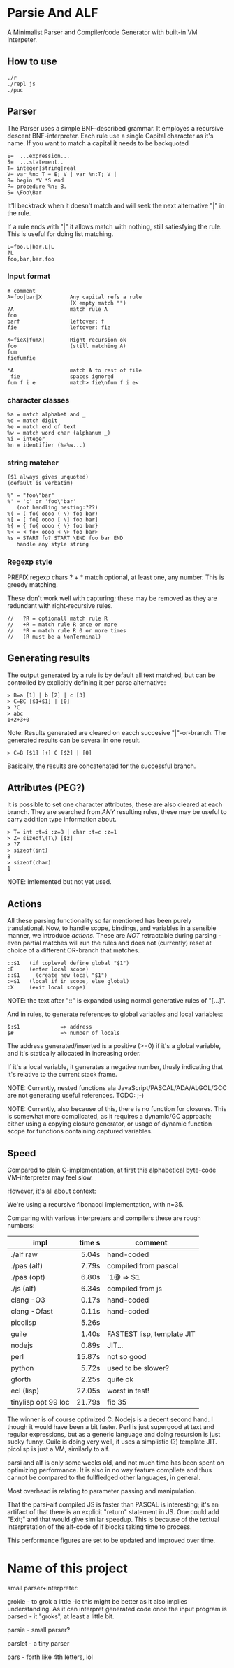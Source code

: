 # Parsie And ALF

A Minimalist Parser and Compiler/code Generator with built-in VM Interpeter.

## How to use

    ./r 
    ./repl js
    ./puc

## Parser

The Parser uses a simple BNF-described grammar. It employes a recursive descent BNF-interpreter. Each rule use a single Capital character as it's name. If you want to match a capital it needs to be backquoted

    E=  ...expression...
    S=  ...statement..
    T= integer|string|real
    V= var %n: T = E; V | var %n:T; V |
    B= begin *V *S end
    P= procedure %n; B.
    S= \Foo\Bar

It'll backtrack when it doesn't match and will seek the next alternative "|" in the rule.

If a rule ends with "|" it allows match  with nothing, still satiesfying the rule. This is useful for doing list matching.

    L=foo,L|bar,L|L
    ?L
    foo,bar,bar,foo

### Input format
    # comment
    A=foo|bar|X         Any capital refs a rule
                        (X empty match "")
    ?A                  match rule A
    foo
    barf                leftover: f
    fie                 leftover: fie

    X=fieX|fumX|        Right recursion ok
    foo                 (still matching A)
    fum
    fiefumfie

    *A                  match A to rest of file
     fie                spaces ignored
    fum f i e           match> fie\nfum f i e<
    
### character classes
    %a = match alphabet and _
    %d = match digit
    %e = match end of text
    %w = match word char (alphanum _)
    %i = integer
    %n = identifier (%a%w...)

### string matcher
    ($1 always gives unquoted)
    (default is verbatim)

    %" = "foo\"bar"
    %' = 'c' or 'foo\'bar'
       (not handling nesting:???)
    %( = ( fo( oooo ( \) foo bar)
    %[ = [ fo[ oooo [ \] foo bar]
    %{ = { fo{ oooo { \} foo bar}
    %< = < fo< oooo < \> foo bar>
    %s = START fo? START \END foo bar END
	   handle any style string

### Regexp style
PREFIX regexp chars ? + * match optional, at least one, any number. This is greedy matching.

These don't work well with capturing; these may be removed as they are redundant with right-recursive rules.

    //   ?R = optionall match rule R
    //   +R = match rule R once or more
    //   *R = match rule R 0 or more times
    //   (R must be a NonTerminal)

## Generating results

The output generated by a rule is by default all text matched, but can be controlled by explicitly defining it per parse alternative:

    > B=a [1] | b [2] | c [3]
    > C=BC [$1+$1] | [0]
    > ?C
    > abc
    1+2+3+0

Note: Results generated are cleared on eacch succesive "|"-or-branch. The generated results can be several in one result.

    > C=B [$1] [+] C [$2] | [0]

Basically, the results are concatenated for the successful branch.

## Attributes (PEG?)

It is possible to set one character attributes, these are also cleared at each branch. They are searched from *ANY* resulting rules, these may be useful to carry addition type information about.

    > T= int :t=i :z=8 | char :t=c :z=1
    > Z= sizeof\(T\) [$z]
    > ?Z
    > sizeof(int)
    8
    > sizeof(char)
    1
   
NOTE: imlemented but not yet used.

## Actions

All these parsing functionality so far mentioned has been purely translational. Now, to handle scope, bindings, and variables in a sensible manner, we introduce *actions*. These are *NOT* retractable during parsing - even partial matches will run the rules and does not (currently) reset at choice of a different OR-branch that matches.

    ::$1   (if toplevel define global "$1")
    :E     (enter local scope)
    ::$1     (create new local "$1")
    :=$1   (local if in scope, else global)
    :X     (exit local scope)

NOTE: the text after "::" is expanded using normal generative rules of "[...]".

And in rules, to generate references to global variables and local variables:

    $:$1             => address
    $#               => number of locals

The address generated/inserted is a positive (>=0) if it's a global variable, and it's statically allocated in increasing order.

If it's a local variable, it generates a negative number, thusly indicating that it's relative to the current stack frame.

NOTE: Currently, nested functions ala JavaScript/PASCAL/ADA/ALGOL/GCC are not generating useful references. TODO: ;-)

NOTE: Currently, also because of this, there is no function for closures. This is somewhat more complicated, as it requires a dynamic/GC approach; either using a copying closure generator, or usage of dynamic function scope for functions containing captured variables.
   
## Speed

Compared to plain C-implementation, at first this alphabetical byte-code VM-interpreter may feel slow.

However, it's all about context:

We're using a recursive fibonacci implementation, with n=35.

Comparing with various interpreters and compilers these are rough numbers:


| impl | time s | comment |
| ------ | -----: | -------- |
| ./alf raw	|  5.04s | hand-coded |
| ./pas (alf)	|  7.79s | compiled from pascal |
| ./pas (opt)   |  6.80s | `1@ => $1 |
| ./js (alf)	|  6.34s | compiled from js |
| clang -O3	|  0.17s | hand-coded |
| clang -Ofast	|  0.11s | hand-coded |
| picolisp	|  5.26s | |
| guile		|  1.40s | FASTEST lisp, template JIT |
| nodejs	|  0.89s | JIT... |
| perl		| 15.87s | not so good |
| python	|  5.72s | used to be slower? |
| gforth	|  2.25s | quite ok |
| ecl (lisp)	| 27.05s | worst in test! |
| tinylisp opt 99 loc | 21.79s | fib 35 |


The winner is of course optimized C. Nodejs is a decent second hand. I though it would have been a bit faster. Perl is just supergood at text and regular expressions, but as a generic language and doing recursion is just sucky funny. Guile is doing very well, it uses a simplistic (?) template JIT. picolisp is just a VM, similarly to alf.

parsi and alf is only some weeks old, and not much time has been spent on optimizing performance. It is also in no way feature compllete and thus cannot be compared to the fullfledged other languages, in general.

Most overhead is relating to parameter passing and manipulation.

That the parsi-alf compiled JS is faster than PASCAL is interesting; it's an artifact of that there is an explicit "return" statement in JS. One could add "Exit;" and that would give similar speedup. This is because of the textual interpretation of the alf-code of if blocks taking time to process.

This performance figures are set to be updated and improved over time.

# Name of this project

small parser+interpreter:

grokie - to grok a little -ie
  this might be better as it also implies understanding. As it can interpret generated code once the input program is parsed - it "groks", at least a little bit.

parsie - small parser?

parslet - a tiny parser

pars - forth like 4th letters, lol

